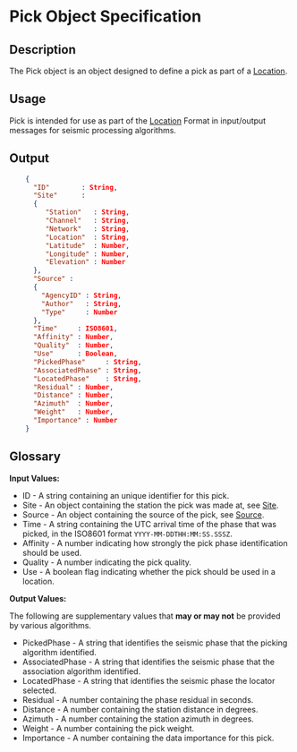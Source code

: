 # Pick Object Specification

## Description

The Pick object is an object designed to define a pick as part of a
[Location](Location.md).

## Usage
Pick is intended for use as part of the [Location](Location.md) Format
in input/output messages for seismic processing algorithms.

## Output
```json
    {
      "ID"        : String,
      "Site"      :
      {
         "Station"   : String,
         "Channel"   : String,
         "Network"   : String,
         "Location"  : String,
         "Latitude"  : Number,
         "Longitude" : Number,
         "Elevation" : Number
      },
      "Source" :
      {
        "AgencyID" : String,
        "Author"   : String,
        "Type"     : Number
      },
      "Time"     : ISO8601,
      "Affinity" : Number,
      "Quality"  : Number,
      "Use"      : Boolean,
      "PickedPhase"     : String,
      "AssociatedPhase" : String,
      "LocatedPhase"    : String,
      "Residual" : Number,
      "Distance" : Number,
      "Azimuth"  : Number,
      "Weight"   : Number,
      "Importance" : Number
    }
```

## Glossary
**Input Values:**

* ID - A string containing an unique identifier for this pick.
* Site - An object containing the station the pick was made at, see
[Site](Site.md).
* Source - An object containing the source of the pick, see [Source](Source.md).
* Time - A string containing the UTC arrival time of the phase that was picked,
in the ISO8601 format `YYYY-MM-DDTHH:MM:SS.SSSZ`.
* Affinity - A number indicating how strongly the pick phase identification
should be used.
* Quality - A number indicating the pick quality.
* Use - A boolean flag indicating whether the pick should be used in a location.

**Output Values:**

The following are supplementary values that **may or may not** be provided by
various algorithms.

* PickedPhase - A string that identifies the seismic phase that the picking
algorithm identified.
* AssociatedPhase - A string that identifies the seismic phase that the
association algorithm identified.
* LocatedPhase - A string that identifies the seismic phase the locator selected.
* Residual - A number containing the phase residual in seconds.
* Distance - A number containing the station distance in degrees.
* Azimuth - A number containing the station azimuth in degrees.
* Weight - A number containing the pick weight.
* Importance - A number containing the data importance for this pick.
